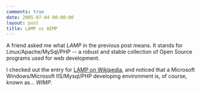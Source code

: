 ```yaml
---
comments: true
date: 2005-07-04 00:00:00
layout: post
title: LAMP vs WIMP
---
```


A friend asked me what _LAMP_ in the previous post means. It stands for Linux/Apache/MySql/PHP -- a robust and stable collection of Open Source programs used for web development.




I checked out the entry for [LAMP on Wikipedia](http://en.wikipedia.org/wiki/LAMP), and noticed that a Microsoft Windows/Microsoft IIS/Mysql/PHP developing environment is, of course, known as... _WIMP_.
